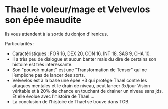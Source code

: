 # Thael le voleur/mage et Velvevlos son épée maudite

Ils vous attendent à la sortie du donjon d'irenicus.

Particularités :
- Caractéristiques : FOR 16, DEX 20, CON 16, INT 18, SAG 9, CHA 10.
- Il a très peu de dialogue et aucun banter mais du dire de certains son histoire est très interessante.
- Son "pouvoir mutant" est une "Transformation de Tenser" qui ne l’empêche pas de lancer des sorts.
- Velvevlos est à la base une épée +3 qui protège Thael contre les attaques mentales et le drain de niveau, peut lancer 3x/jour Vision véritable et à 20% de chance en touchant de drainer un niveau sans jds. Et elle évolue avec l'histoire de Thael....
- La conclusion de l'histoire de Thael se trouve dans TOB.
